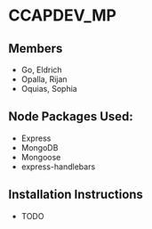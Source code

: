 # CCAPDEV_MP

## Members
- Go, Eldrich
- Opalla, Rijan
- Oquias, Sophia

## Node Packages Used: 
- Express
- MongoDB
- Mongoose
- express-handlebars

## Installation Instructions 
- TODO
